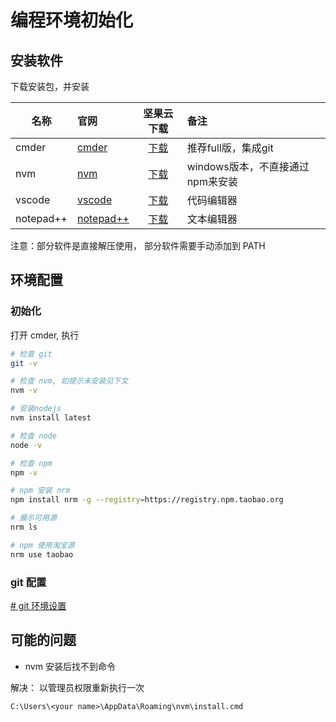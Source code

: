 # 编程环境初始化

## 安装软件

下载安装包，并安装

| 名称      | 官网                                              |                        坚果云下载                         | 备注                             |
| --------- | :------------------------------------------------ | :-----------------------------------------------------: | :------------------------------- |
| cmder     | [cmder](https://cmder.net/)                       | [下载](https://www.jianguoyun.com/p/DfvxJdgQ8FIYs8ehAQ) | 推荐full版，集成git              |
| nvm       | [nvm](https://github.com/coreybutler/nvm-windows) | [下载](https://www.jianguoyun.com/p/DZxItPwQ8FIYwcehAQ) | windows版本，不直接通过npm来安装 |
| vscode    | [vscode](https://code.visualstudio.com/)          | [下载](https://www.jianguoyun.com/p/DViqpskQ8FIYjcihAQ) | 代码编辑器                       |
| notepad++ | [notepad++](https://notepad-plus-plus.org/)       | [下载](https://www.jianguoyun.com/p/DZxItPwQ8FIYwcehAQ) | 文本编辑器                       |

注意：部分软件是直接解压使用， 部分软件需要手动添加到 PATH

## 环境配置

### 初始化

打开 cmder, 执行

```bash
# 检查 git
git -v

# 检查 nvm, 如提示未安装见下文
nvm -v

# 安装nodejs
nvm install latest

# 检查 node
node -v

# 检查 npm
npm -v

# npm 安装 nrm
npm install nrm -g --registry=https://registry.npm.taobao.org

# 展示可用源
nrm ls

# npm 使用淘宝源
nrm use taobao
```

### git 配置

[# git 环境设置](/archives/git-config.md)


## 可能的问题

* nvm 安装后找不到命令

解决： 以管理员权限重新执行一次 

```
C:\Users\<your name>\AppData\Roaming\nvm\install.cmd
```




